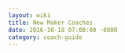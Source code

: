 ```yaml
---
layout: wiki
title: New Maker Coaches
date: 2016-10-18 07:00:00 -0800
category: coach-guide
---
```

